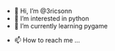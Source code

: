 - 👋 Hi, I’m @3ricsonn
- 👀 I’m interested in python
- 🌱 I’m currently learning pygame
<!--- 💞️ I’m looking to collaborate on ...--->
- 📫 How to reach me ...

<!---
3ricsonn/3ricsonn is a ✨ special ✨ repository because its `README.md` (this file) appears on your GitHub profile.
You can click the Preview link to take a look at your changes.
--->
